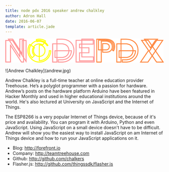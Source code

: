 ```yaml
---
title: node pdx 2016 speaker andrew chalkley
author: Adron Hall
date: 2016-06-07
template: article.jade
---
```


[![Node PDX 2016](nodepdx-2016-logo.png)](http://nodepdx.org)

<div class="image float-right">
    ![Andrew Chalkley](andrew.jpg)
</div>

Andrew Chalkley is a full-time teacher at online education provider Treehouse. He’s a polyglot programmer with a passion for hardware. Andrew’s posts on the hardware platform Arduino have been featured in Hacker Monthly and used in higher educational institutions around the world. He's also lectured at University on JavaScript and the Internet of Things.

<span class="more"></span>

The ESP8266 is a very popular Internet of Things device, because of it's price and availability. You can program it with Arduino, Python and even JavaScript. Using JavaScript on a small device doesn't have to be difficult. Andrew will show you the easiest way to install JavaScript on am Internet of Things device and how to run your JavaScript applications on it.

* Blog: http://forefront.io
* Company: http://teamtreehouse.com
* Github: http://github.com/chalkers
* Flasher.js: http://github.com/thingssdk/flasher.js